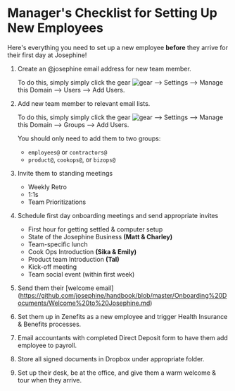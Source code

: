 # Manager's Checklist for Setting Up New Employees

Here's everything you need to set up a new employee **before** they arrive for their first day at Josephine!

1. Create an @josephine email address for new team member.

   To do this, simply simply click the gear ![gear](https://lh3.googleusercontent.com/OGoJmEwzeVH0DaM5kG2oKS7yFNwjkeLRcc1ylGSicwaj9smx727TraNLXFALog=w72 "Gmail Gear") --> Settings --> Manage this Domain --> Users --> Add Users. 
2. Add new team member to relevant email lists.

    To do this, simply simply click the gear ![gear](https://lh3.googleusercontent.com/OGoJmEwzeVH0DaM5kG2oKS7yFNwjkeLRcc1ylGSicwaj9smx727TraNLXFALog=w72 "Gmail Gear") --> Settings --> Manage this Domain --> Groups --> Add Users. 
    
    You should only need to add them to two groups: 
   * `employees@` or `contractors@`
   * `product@`, `cookops@`, or `bizops@`
3. Invite them to standing meetings

   * Weekly Retro
   * 1:1s
   * Team Prioritizations
4. Schedule first day onboarding meetings and send appropriate invites

   * First hour for getting settled & computer setup
   * State of the Josephine Business **(Matt & Charley)**
   * Team-specific lunch
   * Cook Ops Introduction **(Sika & Emily)**
   * Product team Introduction **(Tal)**
   * Kick-off meeting
   * Team social event (within first week)

4. Send them their [welcome email] (https://github.com/josephine/handbook/blob/master/Onboarding%20Documents/Welcome%20to%20Josephine.md)
5. Set them up in Zenefits as a new employee and trigger Health Insurance & Benefits processes.
6. Email accountants with completed Direct Deposit form to have them add employee to payroll.
7. Store all signed documents in Dropbox under appropriate folder. 
5. Set up their desk, be at the office, and give them a warm welcome & tour when they arrive. 

